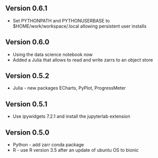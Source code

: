 ## Version 0.6.1

* Set PYTHONPATH and PYTHONUSERBASE to $HOME/work/workspace/.local allowing persistent user installs

## Version 0.6.0

* Using the data science notebook now
* Added a Julia that allows to read and write zarrs to an object store

## Version 0.5.2

* Julia - new packages ECharts, PyPlot, ProgressMeter


## Version 0.5.1

* Use ipywidgets 7.2.1 and install the jupyterlab extension

## Version 0.5.0

* Python - add zarr conda package
* R - use R version 3.5 after an update of ubuntu OS to bionic